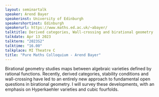 ```yaml
---
layout: seminartalk
speaker: Arend Bayer
speakerinst: University of Edinburgh
speakershortinst: Edinburgh
speakerurl: https://www.maths.ed.ac.uk/~abayer/
talktitle: Derived categories, Wall-crossing and birational geometry
talkdate: Apr 13 2023
talkterm: "2023S2"
talktime: "16.00"
talkplace: MI Theatre C
title: "Pure Maths Colloquium - Arend Bayer"
---
```


Birational geometry studies maps between algebraic varieties defined by rational 
functions. Recently, derived categories, stability conditions and wall-crossing 
have led to an entirely new approach to fundamental open questions in birational 
geometry. I will survey these developments, with an emphasis on Hyperkaehler 
varieties and cubic fourfolds.
